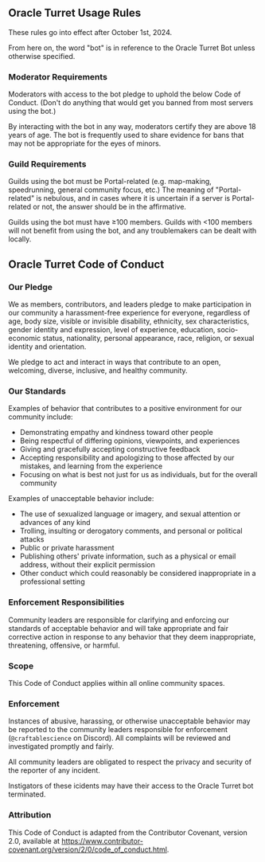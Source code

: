 ## Oracle Turret Usage Rules

These rules go into effect after October 1st, 2024.

From here on, the word "bot" is in reference to the Oracle Turret Bot unless otherwise specified.

### Moderator Requirements

Moderators with access to the bot pledge to uphold the below Code of Conduct. (Don't do anything that would
get you banned from most servers using the bot.)

By interacting with the bot in any way, moderators certify they are above 18 years of age. The bot is frequently
used to share evidence for bans that may not be appropriate for the eyes of minors.

### Guild Requirements

Guilds using the bot must be Portal-related (e.g. map-making, speedrunning, general community focus, etc.)
The meaning of "Portal-related" is nebulous, and in cases where it is uncertain if a server is Portal-related
or not, the answer should be in the affirmative.

Guilds using the bot must have &ge;100 members. Guilds with &lt;100 members will not benefit from using the bot,
and any troublemakers can be dealt with locally.

## Oracle Turret Code of Conduct

### Our Pledge

We as members, contributors, and leaders pledge to make participation in our community a harassment-free experience for everyone,
regardless of age, body size, visible or invisible disability, ethnicity, sex characteristics, gender identity and expression,
level of experience, education, socio-economic status, nationality, personal appearance, race, religion, or sexual identity and orientation.

We pledge to act and interact in ways that contribute to an open, welcoming, diverse, inclusive, and healthy community.

### Our Standards

Examples of behavior that contributes to a positive environment for our community include:

- Demonstrating empathy and kindness toward other people
- Being respectful of differing opinions, viewpoints, and experiences
- Giving and gracefully accepting constructive feedback
- Accepting responsibility and apologizing to those affected by our mistakes, and learning from the experience
- Focusing on what is best not just for us as individuals, but for the overall community

Examples of unacceptable behavior include:

- The use of sexualized language or imagery, and sexual attention or advances of any kind
- Trolling, insulting or derogatory comments, and personal or political attacks
- Public or private harassment
- Publishing others' private information, such as a physical or email address, without their explicit permission
- Other conduct which could reasonably be considered inappropriate in a professional setting

### Enforcement Responsibilities

Community leaders are responsible for clarifying and enforcing our standards of acceptable behavior and will take appropriate and fair
corrective action in response to any behavior that they deem inappropriate, threatening, offensive, or harmful.

### Scope

This Code of Conduct applies within all online community spaces.

### Enforcement

Instances of abusive, harassing, or otherwise unacceptable behavior may be reported to the community leaders responsible for enforcement
(`@craftablescience` on Discord). All complaints will be reviewed and investigated promptly and fairly.

All community leaders are obligated to respect the privacy and security of the reporter of any incident.

Instigators of these icidents may have their access to the Oracle Turret bot terminated.

### Attribution

This Code of Conduct is adapted from the Contributor Covenant, version 2.0, available at https://www.contributor-covenant.org/version/2/0/code_of_conduct.html.

